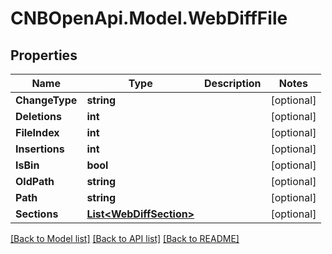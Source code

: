 # CNBOpenApi.Model.WebDiffFile

## Properties

Name | Type | Description | Notes
------------ | ------------- | ------------- | -------------
**ChangeType** | **string** |  | [optional] 
**Deletions** | **int** |  | [optional] 
**FileIndex** | **int** |  | [optional] 
**Insertions** | **int** |  | [optional] 
**IsBin** | **bool** |  | [optional] 
**OldPath** | **string** |  | [optional] 
**Path** | **string** |  | [optional] 
**Sections** | [**List&lt;WebDiffSection&gt;**](WebDiffSection.md) |  | [optional] 

[[Back to Model list]](../../README.md#documentation-for-models) [[Back to API list]](../../README.md#documentation-for-api-endpoints) [[Back to README]](../../README.md)

